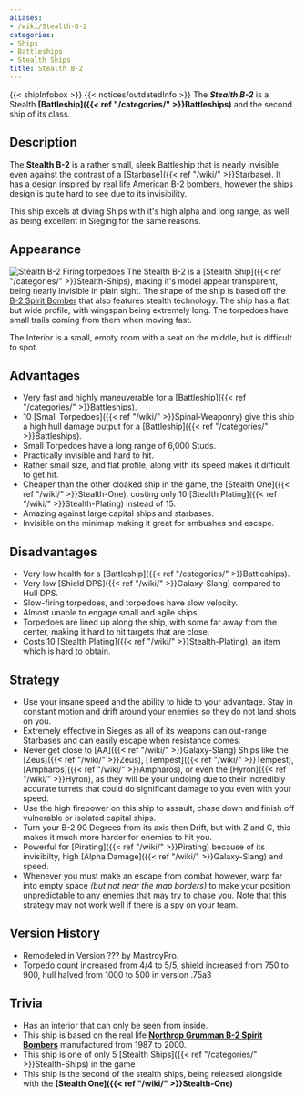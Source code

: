 ```yaml
---
aliases:
- /wiki/Stealth-B-2
categories:
- Ships
- Battleships
- Stealth Ships
title: Stealth B-2
---
```


{{< shipInfobox >}} {{< notices/outdatedInfo >}} The **_Stealth B-2_** is a Stealth **[Battleship]({{< ref "/categories/" >}}Battleships)** and the second ship of its class. 

## Description

The **Stealth B-2** is a rather small, sleek Battleship that is nearly invisible even against the contrast of a [Starbase]({{< ref "/wiki/" >}}Starbase). It has a design inspired by real life American B-2 bombers, however the ships design is quite hard to see due to its invisibility.

This ship excels at diving Ships with it's high alpha and long range, as well as being excellent in Sieging for the same reasons.

## Appearance

![Stealth B-2 Firing
torpedoes](StealthB-2-firing.png "Stealth B-2 Firing torpedoes") The Stealth B-2 is a [Stealth Ship]({{< ref "/categories/" >}}Stealth-Ships), making it's model appear transparent, being nearly invisible in plain sight. The shape of the ship is based off the [B-2 Spirit Bomber](https://en.wikipedia.org/wiki/Northrop_Grumman_B-2_Spirit) that also features stealth technology. The ship has a flat, but wide profile, with wingspan being extremely long. The torpedoes have small trails coming from them when moving fast.

The Interior is a small, empty room with a seat on the middle, but is difficult to spot.

## Advantages

- Very fast and highly maneuverable for a [Battleship]({{< ref "/categories/" >}}Battleships).
- 10 [Small Torpedoes]({{< ref "/wiki/" >}}Spinal-Weaponry) give this ship a high hull damage output for a [Battleship]({{< ref "/categories/" >}}Battleships).
- Small Torpedoes have a long range of 6,000 Studs.
- Practically invisible and hard to hit.
- Rather small size, and flat profile, along with its speed makes it difficult to get hit.
- Cheaper than the other cloaked ship in the game, the [Stealth One]({{< ref "/wiki/" >}}Stealth-One), costing only 10 [Stealth Plating]({{< ref "/wiki/" >}}Stealth-Plating) instead of 15.
- Amazing against large capital ships and starbases.
- Invisible on the minimap making it great for ambushes and escape.

## Disadvantages

- Very low health for a [Battleship]({{< ref "/categories/" >}}Battleships).
- Very low [Shield DPS]({{< ref "/wiki/" >}}Galaxy-Slang) compared to Hull DPS.
- Slow-firing torpedoes, and torpedoes have slow velocity.
- Almost unable to engage small and agile ships.
- Torpedoes are lined up along the ship, with some far away from the center, making it hard to hit targets that are close.
- Costs 10 [Stealth Plating]({{< ref "/wiki/" >}}Stealth-Plating), an item which is hard to obtain.

## Strategy

- Use your insane speed and the ability to hide to your advantage. Stay in constant motion and drift around your enemies so they do not land shots on you.
- Extremely effective in Sieges as all of its weapons can out-range Starbases and can easily escape when resistance comes.
- Never get close to [AA]({{< ref "/wiki/" >}}Galaxy-Slang) Ships like the [Zeus]({{< ref "/wiki/" >}}Zeus), [Tempest]({{< ref "/wiki/" >}}Tempest), [Ampharos]({{< ref "/wiki/" >}}Ampharos), or even the [Hyron]({{< ref "/wiki/" >}}Hyron), as they will be your undoing due to their incredibly accurate turrets that could do significant damage to you even with your speed.
- Use the high firepower on this ship to assault, chase down and finish off vulnerable or isolated capital ships.
- Turn your B-2 90 Degrees from its axis then Drift, but with Z and C, this makes it much more harder for enemies to hit you.
- Powerful for [Pirating]({{< ref "/wiki/" >}}Pirating) because of its invisibilty, high [Alpha Damage]({{< ref "/wiki/" >}}Galaxy-Slang) and speed.
- Whenever you must make an escape from combat however, warp far into empty space _(but not near the map borders)_ to make your position unpredictable to any enemies that may try to chase you. Note that this strategy may not work well if there is a spy on your team.

## Version History 

- Remodeled in Version ??? by MastroyPro.
- Torpedo count increased from 4/4 to 5/5, shield increased from 750 to 900, hull halved from 1000 to 500 in version .75a3

## Trivia

- Has an interior that can only be seen from inside.
- This ship is based on the real life [**Northrop Grumman B-2 Spirit Bombers**](https://en.wikipedia.org/wiki/Northrop_Grumman_B-2_Spirit) manufactured from 1987 to 2000.
- This ship is one of only 5 [Stealth Ships]({{< ref "/categories/" >}}Stealth-Ships) in the game
- This ship is the second of the stealth ships, being released alongside with the **[Stealth One]({{< ref "/wiki/" >}}Stealth-One)**